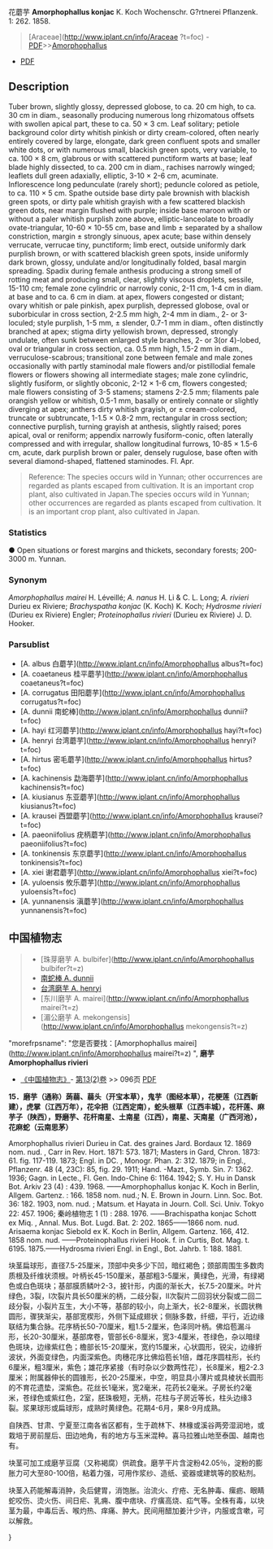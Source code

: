 花蘑芋 **Amorphophallus konjac** K. Koch Wochenschr. G?rtnerei Pflanzenk. 1: 262. 1858.

> [Araceae](http://www.iplant.cn/info/Araceae ?t=foc) - [PDF](http://iplant.cn/foc/pdf/Araceae.pdf)>>[Amorphophallus](http://www.iplant.cn/info/Amorphophallus?t=foc)

 - [PDF](http://www.iplant.cn/foc/pdf/Amorphophallus.pdf)

## Description

Tuber brown, slightly glossy, depressed globose, to ca. 20 cm high, to ca. 30 cm in diam., seasonally producing numerous long rhizomatous offsets with swollen apical part, these to ca. 50 × 3 cm. Leaf solitary; petiole background color dirty whitish pinkish or dirty cream-colored, often nearly entirely covered by large, elongate, dark green confluent spots and smaller white dots, or with numerous small, blackish green spots, very variable, to ca. 100 × 8 cm, glabrous or with scattered punctiform warts at base; leaf blade highly dissected, to ca. 200 cm in diam., rachises narrowly winged; leaflets dull green adaxially, elliptic, 3-10 × 2-6 cm, acuminate. Inflorescence long pedunculate (rarely short); peduncle colored as petiole, to ca. 110 × 5 cm. Spathe outside base dirty pale brownish with blackish green spots, or dirty pale whitish grayish with a few scattered blackish green dots, near margin flushed with purple; inside base maroon with or without a paler whitish purplish zone above, elliptic-lanceolate to broadly ovate-triangular, 10-60 × 10-55 cm, base and limb ± separated by a shallow constriction, margin ± strongly sinuous, apex acute; base within densely verrucate, verrucae tiny, punctiform; limb erect, outside uniformly dark purplish brown, or with scattered blackish green spots, inside uniformly dark brown, glossy, undulate and/or longitudinally folded, basal margin spreading. Spadix during female anthesis producing a strong smell of rotting meat and producing small, clear, slightly viscous droplets, sessile, 15-110 cm; female zone cylindric or narrowly conic, 2-11 cm, 1-4 cm in diam. at base and to ca. 6 cm in diam. at apex, flowers congested or distant; ovary whitish or pale pinkish, apex purplish, depressed globose, oval or suborbicular in cross section, 2-2.5 mm high, 2-4 mm in diam., 2- or 3-loculed; style purplish, 1-5 mm, ± slender, 0.7-1 mm in diam., often distinctly branched at apex; stigma dirty yellowish brown, depressed, strongly undulate, often sunk between enlarged style branches, 2- or 3(or 4)-lobed, oval or triangular in cross section, ca. 0.5 mm high, 1.5-2 mm in diam., verruculose-scabrous; transitional zone between female and male zones occasionally with partly staminodal male flowers and/or pistillodial female flowers or flowers showing all intermediate stages; male zone cylindric, slightly fusiform, or slightly obconic, 2-12 × 1-6 cm, flowers congested; male flowers consisting of 3-5 stamens; stamens 2-2.5 mm; filaments pale orangish yellow or whitish, 0.5-1 mm, basally or entirely connate or slightly diverging at apex; anthers dirty whitish grayish, or ± cream-colored, truncate or subtruncate, 1-1.5 × 0.8-2 mm, rectangular in cross section; connective purplish, turning grayish at anthesis, slightly raised; pores apical, oval or reniform; appendix narrowly fusiform-conic, often laterally compressed and with irregular, shallow longitudinal furrows, 10-85 × 1.5-6 cm, acute, dark purplish brown or paler, densely rugulose, base often with several diamond-shaped, flattened staminodes. Fl. Apr.

> Reference: 
> The species occurs wild in Yunnan; other occurrences are regarded as plants escaped from cultivation. It is an important crop plant, also cultivated in Japan.The species occurs wild in Yunnan; other occurrences are regarded as plants escaped from cultivation. It is an important crop plant, also cultivated in Japan.

### Statistics
● Open situations or forest margins and thickets, secondary forests; 200-3000 m. Yunnan.

### Synonym
*Amorphophallus mairei* H. Léveillé; *A. nanus* H. Li & C. L. Long; *A. rivieri* Durieu ex Riviere; *Brachyspatha konjac* (K. Koch) K. Koch; *Hydrosme rivieri* (Durieu ex Riviere) Engler; *Proteinophallus rivieri* (Durieu ex Riviere) J. D. Hooker.

### Parsublist

* [A.  albus  白蘑芋](http://www.iplant.cn/info/Amorphophallus albus?t=foc)
* [A.  coaetaneus  桂平蘑芋](http://www.iplant.cn/info/Amorphophallus coaetaneus?t=foc)
* [A.  corrugatus  田阳蘑芋](http://www.iplant.cn/info/Amorphophallus corrugatus?t=foc)
* [A.  dunnii  南蛇棒](http://www.iplant.cn/info/Amorphophallus dunnii?t=foc)
* [A.  hayi  红河蘑芋](http://www.iplant.cn/info/Amorphophallus hayi?t=foc)
* [A.  henryi  台湾蘑芋](http://www.iplant.cn/info/Amorphophallus henryi?t=foc)
* [A.  hirtus  密毛蘑芋](http://www.iplant.cn/info/Amorphophallus hirtus?t=foc)
* [A.  kachinensis  勐海蘑芋](http://www.iplant.cn/info/Amorphophallus kachinensis?t=foc)
* [A.  kiusianus  东亚蘑芋](http://www.iplant.cn/info/Amorphophallus kiusianus?t=foc)
* [A.  krausei  西盟蘑芋](http://www.iplant.cn/info/Amorphophallus krausei?t=foc)
* [A.  paeoniifolius  疣柄蘑芋](http://www.iplant.cn/info/Amorphophallus paeoniifolius?t=foc)
* [A.  tonkinensis  东京蘑芋](http://www.iplant.cn/info/Amorphophallus tonkinensis?t=foc)
* [A.  xiei  谢君蘑芋](http://www.iplant.cn/info/Amorphophallus xiei?t=foc)
* [A.  yuloensis  攸乐蘑芋](http://www.iplant.cn/info/Amorphophallus yuloensis?t=foc)
* [A.  yunnanensis  滇蘑芋](http://www.iplant.cn/info/Amorphophallus yunnanensis?t=foc)

## 中国植物志

> * [珠芽磨芋  A.  bulbifer](http://www.iplant.cn/info/Amorphophallus bulbifer?t=z)
> * [南蛇棒  A.  dunnii](Amorphophallus-dunnii-南蛇棒.md)
> * [台湾磨芋  A.  henryi](Amorphophallus-henryi-台湾蘑芋.md)
> * [东川磨芋  A.  mairei](http://www.iplant.cn/info/Amorphophallus mairei?t=z)
> * [湄公磨芋  A.  mekongensis](http://www.iplant.cn/info/Amorphophallus mekongensis?t=z)

  "morefrpsname": "您是否要找：<span class='spantxt'>[Amorphophallus mairei](http://www.iplant.cn/info/Amorphophallus mairei?t=z) ",
**磨芋 Amorphophallus rivieri**

* [《中国植物志》](http://www.iplant.cn/frps)- [第13(2)卷](http://www.iplant.cn/frps/vol/13(2)) >> 096页 [PDF](http://www.iplant.cn/frps/pdf/13(2)/096.pdf)

**15．磨芋（通称）蒟蒻、蒻头（开宝本草），鬼芋（图经本草），花梗莲（江西新建），虎掌（江西万年），花伞把（江西定南），蛇头根草（江西丰城），花杆莲、麻芋子（陕西），野磨芋、花杆南星、土南星（江西），南星、天南星（广西河池），花麻蛇（云南思茅）**

Amorphophallus rivieri Durieu in Cat. des graines Jard. Bordaux 12. 1869 nom. nud. , Carr in Rev. Hort. 1871: 573. 1871; Masters in Gard, Chron. 1873: 61. fig. 117-119. 1873; Engl. in DC. , Monogr. Phan. 2: 312. 1879; in Engl., Pflanzenr. 48 (4, 23C): 85, fig. 29. 1911; Hand. -Mazt., Symb. Sin. 7: 1362. 1936; Gagn. in Lecte., Fl. Gen. Indo-Chine 6: 1164. 1942; S. Y. Hu in Dansk Bot. Arkiv 23 (4) : 439. 1968. ——Amorphophallus konjac K. Koch in Berlin, Allgem. Gartenz. : 166. 1858 nom. nud.; N. E. Brown in Journ. Linn. Soc. Bot. 36: 182. 1903, nom. nud. ; Matsum. et Hayata in Journ. Coll. Sci. Univ. Tokyo 22: 457. 1906; 秦岭植物志 1 (1) : 288. 1976. ——Brachispatha konjac Schott ex Miq. , Annal. Mus. Bot. Lugd. Bat. 2: 202. 1865——1866 nom. nud. Arisaema konjac Siebold ex K. Koch in Berlin, Allgem. Gartenz. 166, 412. 1858 nom. nud. ——Proteinophallus rivieri Hook. f. in Curtis, Bot. Mag. t. 6195. 1875.——Hydrosma rivieri Engl. in Engl., Bot. Jahrb. 1: 188. 1881.

块茎扁球形，直径7.5-25厘米，顶部中央多少下凹，暗红褐色；颈部周围生多数肉质根及纤维状须根。叶柄长45-150厘米，基部粗3-5厘米，黄绿色，光滑，有绿褐色或白色斑块；基部膜质鳞叶2-3，披针形，内面的渐长大，长7.5-20厘米。叶片绿色，3裂，I次裂片具长50厘米的柄，二歧分裂，II次裂片二回羽状分裂或二回二歧分裂，小裂片互生，大小不等，基部的较小，向上渐大，长2-8厘米，长圆状椭圆形，骤狭渐尖，基部宽楔形，外侧下延成翅状；侧脉多数，纤细，平行，近边缘联结为集合脉。花序柄长50-70厘米，粗1.5-2厘米，色泽同叶柄。佛焰苞漏斗形，长20-30厘米，基部席卷，管部长6-8厘米，宽3-4厘米，苍绿色，杂以暗绿色斑块，边缘紫红色；檐部长15-20厘米，宽约15厘米，心状圆形，锐尖，边缘折波状，外面变绿色，内面深紫色。肉穗花序比佛焰苞长1倍，雌花序圆柱形，长约6厘米，粗3厘米，紫色；雄花序紧接（有时杂以少数两性花），长8厘米，粗2-2.3厘米；附属器伸长的圆锥形，长20-25厘米，中空，明显具小薄片或具棱状长圆形的不育花遗垫，深紫色。花丝长1毫米，宽2毫米，花药长2毫米。子房长约2毫米，苍绿色或紫红色，2室，胚珠极短，无柄，花柱与子房近等长，柱头边缘3裂。浆果球形或扁球形，成熟时黄绿色。花期4-6月，果8-9月成熟。

自陕西、甘肃、宁夏至江南各省区都有，生于疏林下、林椽或溪谷两旁湿润地，或栽培于房前屋后、田边地角，有的地方与玉米混种。喜马拉雅山地至泰国、越南也有。

块茎可加工成磨芋豆腐（又称褐腐）供疏食。磨芋干片含淀粉42.05％，淀粉的膨胀力可大至80-100倍，粘着力强，可用作浆纱、造纸、瓷器或建筑等的胶粘剂。

块茎入药能解毒消肿，灸后健胃，消饱胀。治流火、疔疮、无名肿毒、瘰疬、眼睛蛇咬伤、烫火伤、间日疟、乳痈、腹中痞块、疔癀高烧、疝气等。全株有毒，以块茎为最，中毒后舌、喉灼热、痒痛、肿大。民间用醋加姜汁少许，内服或含嗽，可以解救。

}